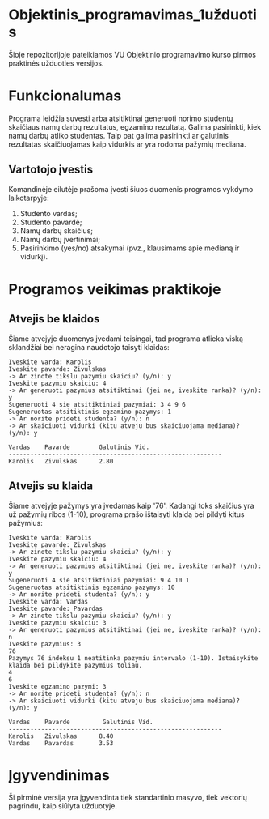 # Objektinis_programavimas_1užduotis
Šioje repozitorijoje pateikiamos VU Objektinio programavimo kurso pirmos praktinės užduoties versijos.

# Funkcionalumas
Programa leidžia suvesti arba atsitiktinai generuoti norimo studentų skaičiaus namų darbų rezultatus, egzamino rezultatą. Galima pasirinkti, kiek namų darbų atliko studentas. Taip pat galima pasirinkti ar galutinis rezultatas skaičiuojamas kaip vidurkis ar yra rodoma pažymių mediana.

## Vartotojo įvestis
Komandinėje eilutėje prašoma įvesti šiuos duomenis programos vykdymo laikotarpyje:
1) Studento vardas;
2) Studento pavardė;
3) Namų darbų skaičius;
4) Namų darbų įvertinimai;
5) Pasirinkimo (yes/no) atsakymai (pvz., klausimams apie medianą ir vidurkį).

# Programos veikimas praktikoje

## Atvejis be klaidos
Šiame atvejyje duomenys įvedami teisingai, tad programa atlieka viską sklandžiai bei neragina naudotojo taisyti klaidas:

```shell
Iveskite varda: Karolis
Iveskite pavarde: Zivulskas
-> Ar zinote tikslu pazymiu skaiciu? (y/n): y
Iveskite pazymiu skaiciu: 4
-> Ar generuoti pazymius atsitiktinai (jei ne, iveskite ranka)? (y/n): y
Sugeneruoti 4 sie atsitiktiniai pazymiai: 3 4 9 6 
Sugeneruotas atsitiktinis egzamino pazymys: 1     
-> Ar norite prideti studenta? (y/n): n
-> Ar skaiciuoti vidurki (kitu atveju bus skaiciuojama mediana)? (y/n): y

Vardas    Pavarde        Galutinis Vid.
-----------------------------------------------------------
Karolis   Zivulskas      2.80
```

## Atvejis su klaida
Šiame atvejyje pažymys yra įvedamas kaip '76'. Kadangi toks skaičius yra už pažymių ribos (1-10), programa prašo ištaisyti klaidą bei pildyti kitus pažymius:

```shell
Iveskite varda: Karolis
Iveskite pavarde: Zivulskas
-> Ar zinote tikslu pazymiu skaiciu? (y/n): y
Iveskite pazymiu skaiciu: 4
-> Ar generuoti pazymius atsitiktinai (jei ne, iveskite ranka)? (y/n): y
Sugeneruoti 4 sie atsitiktiniai pazymiai: 9 4 10 1 
Sugeneruotas atsitiktinis egzamino pazymys: 10
-> Ar norite prideti studenta? (y/n): y
Iveskite varda: Vardas
Iveskite pavarde: Pavardas
-> Ar zinote tikslu pazymiu skaiciu? (y/n): y
Iveskite pazymiu skaiciu: 3
-> Ar generuoti pazymius atsitiktinai (jei ne, iveskite ranka)? (y/n): n
Iveskite pazymius: 3
76
Pazymys 76 indeksu 1 neatitinka pazymiu intervalo (1-10). Istaisykite klaida bei pildykite pazymius toliau.
4
6
Iveskite egzamino pazymi: 3
-> Ar norite prideti studenta? (y/n): n
-> Ar skaiciuoti vidurki (kitu atveju bus skaiciuojama mediana)? (y/n): y

Vardas    Pavarde         Galutinis Vid.
-----------------------------------------------------------
Karolis   Zivulskas      8.40
Vardas    Pavardas       3.53
```

# Įgyvendinimas
Ši pirminė versija yra įgyvendinta tiek standartinio masyvo, tiek vektorių pagrindu, kaip siūlyta užduotyje.
